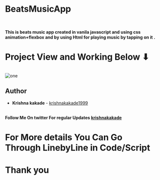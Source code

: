 # BeatsMusicApp
<br>

<b>This is beats music app created in vanila javascript and using css animation+flexbox and by using Html  for playing music by tapping on it .</b>

# Project View and Working Below ⬇
<br>
<img src="https://github.com/krishnakakade1999/BeatsMusicApp/blob/master/beats.gif" alt="one">

## Author

  * **Krishna kakade**  - [krishnakakade1999](https://github.com/krishnakakade1999)

  <br>
 <b>Follow Me On twitter For regular Updates 
<a href="https://twitter.com/krishna_9918" target_blank="" <b>krishnakakade</b></a>
 <br>
 
 # For More details You Can Go Through LinebyLine in Code/Script
 # Thank you  
